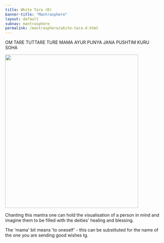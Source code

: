 ```yaml
---        
title: White Tara (D)  
banner-title: "Mantrasphere" 
layout: default
subnav: mantrasphere
permalink: /mantrasphere/white-tara-d.html
---        
```

        
OM TARE TUTTARE TURE MAMA AYUR PUNYA JANA PUSHTIM KURU SOHA  

<img src="{{ site.baseurl }}/assets/images/mantrasphere/white_tara_thangka_2.jpg" alt="" width="429" height="494" />  

Chanting this mantra one can hold the visualisation of a person in mind and imagine them to be filled with the deities' healing and blessing.  

The 'mama' bit means 'to oneself' - this can be substituted for the name of the one you are sending good wishes tg.  

